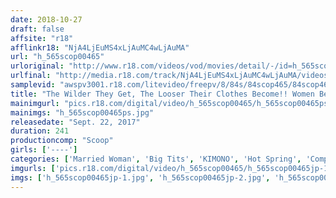 ```yaml
---
date: 2018-10-27
draft: false
affsite: "r18"
afflinkr18: "NjA4LjEuMS4xLjAuMC4wLjAuMA"
url: "h_565scop00465"
urloriginal: "http://www.r18.com/videos/vod/movies/detail/-/id=h_565scop00465"
urlfinal: "http://media.r18.com/track/NjA4LjEuMS4xLjAuMC4wLjAuMA/videos/vod/movies/detail/-/id=h_565scop00465"
samplevid: "awspv3001.r18.com/litevideo/freepv/8/84s/84scop465/84scop465_dmb_w.mp4"
title: "The Wilder They Get, The Looser Their Clothes Become!! Women Become 120% More Alluring In A Kimono BEST 30/4 Hours"
mainimgurl: "pics.r18.com/digital/video/h_565scop00465/h_565scop00465ps.jpg"
mainimgs: "h_565scop00465ps.jpg"
releasedate: "Sept. 22, 2017"
duration: 241
productioncomp: "Scoop"
girls: ['----']
categories: ['Married Woman', 'Big Tits', 'KIMONO', 'Hot Spring', 'Compilation', 'Over 4 Hours', 'Hi-Def']
imgurls: ['pics.r18.com/digital/video/h_565scop00465/h_565scop00465jp-1.jpg', 'pics.r18.com/digital/video/h_565scop00465/h_565scop00465jp-2.jpg', 'pics.r18.com/digital/video/h_565scop00465/h_565scop00465jp-3.jpg', 'pics.r18.com/digital/video/h_565scop00465/h_565scop00465jp-4.jpg', 'pics.r18.com/digital/video/h_565scop00465/h_565scop00465jp-5.jpg', 'pics.r18.com/digital/video/h_565scop00465/h_565scop00465jp-6.jpg', 'pics.r18.com/digital/video/h_565scop00465/h_565scop00465jp-7.jpg', 'pics.r18.com/digital/video/h_565scop00465/h_565scop00465jp-8.jpg', 'pics.r18.com/digital/video/h_565scop00465/h_565scop00465jp-9.jpg', 'pics.r18.com/digital/video/h_565scop00465/h_565scop00465jp-10.jpg', 'pics.r18.com/digital/video/h_565scop00465/h_565scop00465jp-11.jpg', 'pics.r18.com/digital/video/h_565scop00465/h_565scop00465jp-12.jpg', 'pics.r18.com/digital/video/h_565scop00465/h_565scop00465jp-13.jpg', 'pics.r18.com/digital/video/h_565scop00465/h_565scop00465jp-14.jpg', 'pics.r18.com/digital/video/h_565scop00465/h_565scop00465jp-15.jpg', 'pics.r18.com/digital/video/h_565scop00465/h_565scop00465jp-16.jpg', 'pics.r18.com/digital/video/h_565scop00465/h_565scop00465jp-17.jpg', 'pics.r18.com/digital/video/h_565scop00465/h_565scop00465jp-18.jpg', 'pics.r18.com/digital/video/h_565scop00465/h_565scop00465jp-19.jpg', 'pics.r18.com/digital/video/h_565scop00465/h_565scop00465jp-20.jpg']
imgs: ['h_565scop00465jp-1.jpg', 'h_565scop00465jp-2.jpg', 'h_565scop00465jp-3.jpg', 'h_565scop00465jp-4.jpg', 'h_565scop00465jp-5.jpg', 'h_565scop00465jp-6.jpg', 'h_565scop00465jp-7.jpg', 'h_565scop00465jp-8.jpg', 'h_565scop00465jp-9.jpg', 'h_565scop00465jp-10.jpg', 'h_565scop00465jp-11.jpg', 'h_565scop00465jp-12.jpg', 'h_565scop00465jp-13.jpg', 'h_565scop00465jp-14.jpg', 'h_565scop00465jp-15.jpg', 'h_565scop00465jp-16.jpg', 'h_565scop00465jp-17.jpg', 'h_565scop00465jp-18.jpg', 'h_565scop00465jp-19.jpg', 'h_565scop00465jp-20.jpg']
---
```

